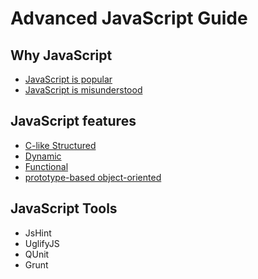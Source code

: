 # Advanced JavaScript Guide

## Why JavaScript

+ [JavaScript is popular](/popular.md)
+ [JavaScript is misunderstood](/misunderstood.md)

## JavaScript features

+ [C-like Structured](/structured.md)
+ [Dynamic](/dynamic.md)
+ [Functional](/functional.md)
+ [prototype-based object-oriented](/prototype.md)

## JavaScript Tools

+ JsHint
+ UglifyJS
+ QUnit
+ Grunt

